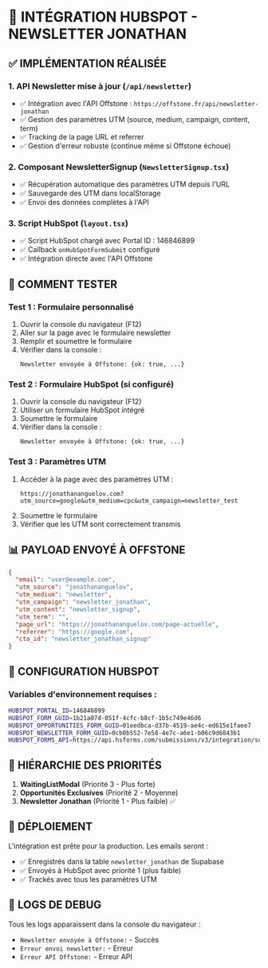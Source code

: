 # 🎯 INTÉGRATION HUBSPOT - NEWSLETTER JONATHAN

## ✅ IMPLÉMENTATION RÉALISÉE

### 1. **API Newsletter mise à jour** (`/api/newsletter`)
- ✅ Intégration avec l'API Offstone : `https://offstone.fr/api/newsletter-jonathan`
- ✅ Gestion des paramètres UTM (source, medium, campaign, content, term)
- ✅ Tracking de la page URL et referrer
- ✅ Gestion d'erreur robuste (continue même si Offstone échoue)

### 2. **Composant NewsletterSignup** (`NewsletterSignup.tsx`)
- ✅ Récupération automatique des paramètres UTM depuis l'URL
- ✅ Sauvegarde des UTM dans localStorage
- ✅ Envoi des données complètes à l'API

### 3. **Script HubSpot** (`layout.tsx`)
- ✅ Script HubSpot chargé avec Portal ID : 146846899
- ✅ Callback `onHubSpotFormSubmit` configuré
- ✅ Intégration directe avec l'API Offstone

## 🧪 COMMENT TESTER

### **Test 1 : Formulaire personnalisé**
1. Ouvrir la console du navigateur (F12)
2. Aller sur la page avec le formulaire newsletter
3. Remplir et soumettre le formulaire
4. Vérifier dans la console :
   ```
   Newsletter envoyée à Offstone: {ok: true, ...}
   ```

### **Test 2 : Formulaire HubSpot (si configuré)**
1. Ouvrir la console du navigateur (F12)
2. Utiliser un formulaire HubSpot intégré
3. Soumettre le formulaire
4. Vérifier dans la console :
   ```
   Newsletter envoyée à Offstone: {ok: true, ...}
   ```

### **Test 3 : Paramètres UTM**
1. Accéder à la page avec des paramètres UTM :
   ```
   https://jonathananguelov.com?utm_source=google&utm_medium=cpc&utm_campaign=newsletter_test
   ```
2. Soumettre le formulaire
3. Vérifier que les UTM sont correctement transmis

## 📊 PAYLOAD ENVOYÉ À OFFSTONE

```json
{
  "email": "user@example.com",
  "utm_source": "jonathananguelov",
  "utm_medium": "newsletter", 
  "utm_campaign": "newsletter_jonathan",
  "utm_content": "newsletter_signup",
  "utm_term": "",
  "page_url": "https://jonathananguelov.com/page-actuelle",
  "referrer": "https://google.com",
  "cta_id": "newsletter_jonathan_signup"
}
```

## 🔧 CONFIGURATION HUBSPOT

### Variables d'environnement requises :
```bash
HUBSPOT_PORTAL_ID=146846899
HUBSPOT_FORM_GUID=1b21a07d-051f-4cfc-b8cf-1b5c749e46d6
HUBSPOT_OPPORTUNITIES_FORM_GUID=01eedbca-d37b-4519-ae4c-ed615e1faee7
HUBSPOT_NEWSLETTER_FORM_GUID=0cb0b552-7e58-4e7c-a6e1-b06c9d6843b1
HUBSPOT_FORMS_API=https://api.hsforms.com/submissions/v3/integration/submit
```

## 🎯 HIÉRARCHIE DES PRIORITÉS

1. **WaitingListModal** (Priorité 3 - Plus forte)
2. **Opportunités Exclusives** (Priorité 2 - Moyenne)  
3. **Newsletter Jonathan** (Priorité 1 - Plus faible) ✅

## 🚀 DÉPLOIEMENT

L'intégration est prête pour la production. Les emails seront :
- ✅ Enregistrés dans la table `newsletter_jonathan` de Supabase
- ✅ Envoyés à HubSpot avec priorité 1 (plus faible)
- ✅ Trackés avec tous les paramètres UTM

## 📝 LOGS DE DEBUG

Tous les logs apparaissent dans la console du navigateur :
- `Newsletter envoyée à Offstone:` - Succès
- `Erreur envoi newsletter:` - Erreur
- `Erreur API Offstone:` - Erreur API








